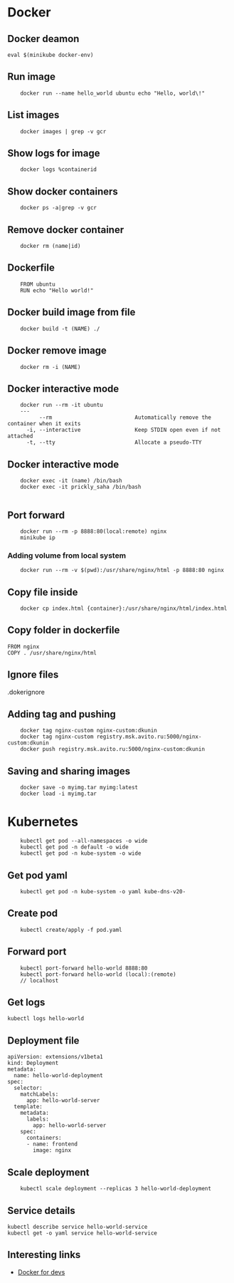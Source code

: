 # Docker

## Docker deamon

```
eval $(minikube docker-env)
```

## Run image

```console
    docker run --name hello_world ubuntu echo "Hello, world\!"
```

## List images
```console
    docker images | grep -v gcr
```

## Show logs for image
```console
    docker logs %containerid
```

## Show docker containers
```console
    docker ps -a|grep -v gcr
```

## Remove docker container
```console
    docker rm (name|id)
```

## Dockerfile
```
    FROM ubuntu
    RUN echo "Hello world!"
```

## Docker build image from file
```console
    docker build -t (NAME) ./
```

## Docker remove image
```console
    docker rm -i (NAME)
```


## Docker interactive mode

```console
    docker run --rm -it ubuntu
    ---
          --rm                          Automatically remove the container when it exits
      -i, --interactive                 Keep STDIN open even if not attached
      -t, --tty                         Allocate a pseudo-TTY

```

## Docker interactive mode

```console
    docker exec -it (name) /bin/bash
    docker exec -it prickly_saha /bin/bash


```
## Port forward

```console
    docker run --rm -p 8888:80(local:remote) nginx
    minikube ip
```

### Adding volume from local system

```console
    docker run --rm -v $(pwd):/usr/share/nginx/html -p 8888:80 nginx
```
## Copy file inside
```console
    docker cp index.html {container}:/usr/share/nginx/html/index.html
```

## Copy folder in dockerfile

```
FROM nginx
COPY . /usr/share/nginx/html
```

## Ignore files 

.dokerignore

## Adding tag and pushing

```
    docker tag nginx-custom nginx-custom:dkunin
    docker tag nginx-custom registry.msk.avito.ru:5000/nginx-custom:dkunin
    docker push registry.msk.avito.ru:5000/nginx-custom:dkunin
```

## Saving and sharing images

```
    docker save -o myimg.tar myimg:latest
    docker load -i myimg.tar
```

# Kubernetes

```console
    kubectl get pod --all-namespaces -o wide
    kubectl get pod -n default -o wide
    kubectl get pod -n kube-system -o wide
```

## Get pod yaml

```
    kubectl get pod -n kube-system -o yaml kube-dns-v20-
```


## Create pod

```
    kubectl create/apply -f pod.yaml
```

## Forward port

```
    kubectl port-forward hello-world 8888:80
    kubectl port-forward hello-world (local):(remote)
    // localhost
```

## Get logs 

```
kubectl logs hello-world
```
## Deployment file
```
apiVersion: extensions/v1beta1
kind: Deployment
metadata:
  name: hello-world-deployment
spec:
  selector:
    matchLabels:
      app: hello-world-server
  template:
    metadata:
      labels:
        app: hello-world-server
    spec:
      containers:
      - name: frontend
        image: nginx
```

## Scale deployment

```
    kubectl scale deployment --replicas 3 hello-world-deployment
```

## Service details

```
kubectl describe service hello-world-service
kubectl get -o yaml service hello-world-service
```


## Interesting links

- [Docker for devs](https://lockmedown.com/docker-4-devs-containerizing-app/)